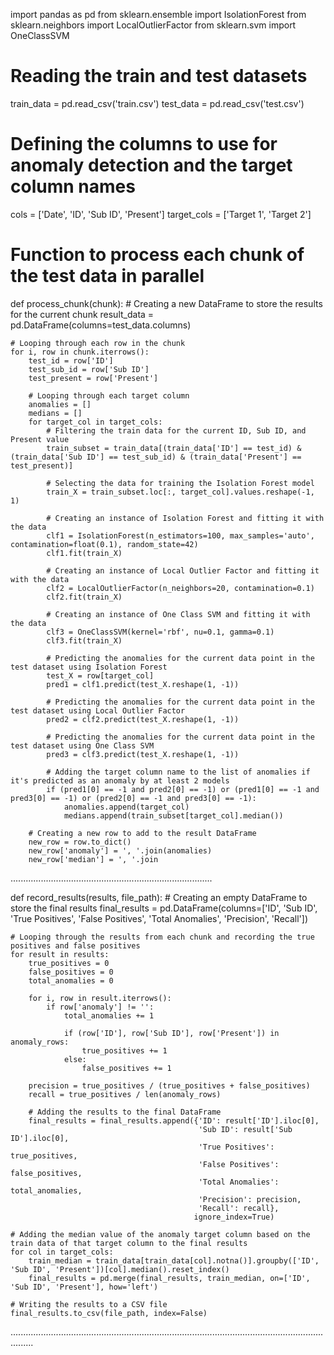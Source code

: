 import pandas as pd
from sklearn.ensemble import IsolationForest
from sklearn.neighbors import LocalOutlierFactor
from sklearn.svm import OneClassSVM

# Reading the train and test datasets
train_data = pd.read_csv('train.csv')
test_data = pd.read_csv('test.csv')

# Defining the columns to use for anomaly detection and the target column names
cols = ['Date', 'ID', 'Sub ID', 'Present']
target_cols = ['Target 1', 'Target 2']

# Function to process each chunk of the test data in parallel
def process_chunk(chunk):
    # Creating a new DataFrame to store the results for the current chunk
    result_data = pd.DataFrame(columns=test_data.columns)

    # Looping through each row in the chunk
    for i, row in chunk.iterrows():
        test_id = row['ID']
        test_sub_id = row['Sub ID']
        test_present = row['Present']
        
        # Looping through each target column
        anomalies = []
        medians = []
        for target_col in target_cols:
            # Filtering the train data for the current ID, Sub ID, and Present value
            train_subset = train_data[(train_data['ID'] == test_id) & (train_data['Sub ID'] == test_sub_id) & (train_data['Present'] == test_present)]
            
            # Selecting the data for training the Isolation Forest model
            train_X = train_subset.loc[:, target_col].values.reshape(-1, 1)
            
            # Creating an instance of Isolation Forest and fitting it with the data
            clf1 = IsolationForest(n_estimators=100, max_samples='auto', contamination=float(0.1), random_state=42)
            clf1.fit(train_X)
            
            # Creating an instance of Local Outlier Factor and fitting it with the data
            clf2 = LocalOutlierFactor(n_neighbors=20, contamination=0.1)
            clf2.fit(train_X)
            
            # Creating an instance of One Class SVM and fitting it with the data
            clf3 = OneClassSVM(kernel='rbf', nu=0.1, gamma=0.1)
            clf3.fit(train_X)
            
            # Predicting the anomalies for the current data point in the test dataset using Isolation Forest
            test_X = row[target_col]
            pred1 = clf1.predict(test_X.reshape(1, -1))
            
            # Predicting the anomalies for the current data point in the test dataset using Local Outlier Factor
            pred2 = clf2.predict(test_X.reshape(1, -1))
            
            # Predicting the anomalies for the current data point in the test dataset using One Class SVM
            pred3 = clf3.predict(test_X.reshape(1, -1))
            
            # Adding the target column name to the list of anomalies if it's predicted as an anomaly by at least 2 models
            if (pred1[0] == -1 and pred2[0] == -1) or (pred1[0] == -1 and pred3[0] == -1) or (pred2[0] == -1 and pred3[0] == -1):
                anomalies.append(target_col)
                medians.append(train_subset[target_col].median())

        # Creating a new row to add to the result DataFrame
        new_row = row.to_dict()
        new_row['anomaly'] = ', '.join(anomalies)
        new_row['median'] = ', '.join
................................................................................

def record_results(results, file_path):
    # Creating an empty DataFrame to store the final results
    final_results = pd.DataFrame(columns=['ID', 'Sub ID', 'True Positives', 'False Positives', 'Total Anomalies', 'Precision', 'Recall'])

    # Looping through the results from each chunk and recording the true positives and false positives
    for result in results:
        true_positives = 0
        false_positives = 0
        total_anomalies = 0

        for i, row in result.iterrows():
            if row['anomaly'] != '':
                total_anomalies += 1

                if (row['ID'], row['Sub ID'], row['Present']) in anomaly_rows:
                    true_positives += 1
                else:
                    false_positives += 1

        precision = true_positives / (true_positives + false_positives)
        recall = true_positives / len(anomaly_rows)

        # Adding the results to the final DataFrame
        final_results = final_results.append({'ID': result['ID'].iloc[0],
                                              'Sub ID': result['Sub ID'].iloc[0],
                                              'True Positives': true_positives,
                                              'False Positives': false_positives,
                                              'Total Anomalies': total_anomalies,
                                              'Precision': precision,
                                              'Recall': recall},
                                             ignore_index=True)

    # Adding the median value of the anomaly target column based on the train data of that target column to the final results
    for col in target_cols:
        train_median = train_data[train_data[col].notna()].groupby(['ID', 'Sub ID', 'Present'])[col].median().reset_index()
        final_results = pd.merge(final_results, train_median, on=['ID', 'Sub ID', 'Present'], how='left')

    # Writing the results to a CSV file
    final_results.to_csv(file_path, index=False)
.....................................................................................................................................
